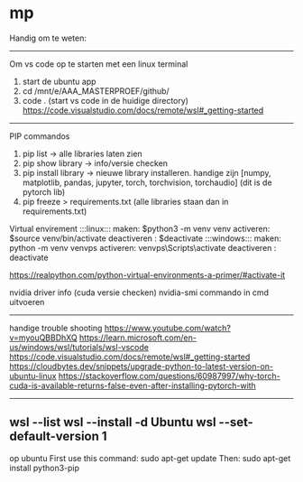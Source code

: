 # mp
Handig om te weten:

---------------------------------------------------------
Om vs code op te starten met een linux terminal
1) start de ubuntu app
2) cd /mnt/e/AAA_MASTERPROEF/github/
3) code . (start vs code in de huidige directory)
https://code.visualstudio.com/docs/remote/wsl#_getting-started 

----------------------------------------------------------

PIP commandos
1) pip list -> alle libraries laten zien
2) pip show library -> info/versie checken
3) pip install library -> nieuwe library installeren. handige zijn [numpy, matplotlib, pandas, jupyter, torch, torchvision, torchaudio] (dit is de pytorch lib)
4) pip freeze > requirements.txt (alle libraries staan dan in requirements.txt)

Virtual envirement
:::linux:::
maken: $python3 -m venv venv
activeren: $source venv/bin/activate
deactiveren : $deactivate
:::windows:::
maken: python -m venv venvps
activeren: venvps\Scripts\activate
deactiveren : deactivate

https://realpython.com/python-virtual-environments-a-primer/#activate-it 

nvidia driver info (cuda versie checken)
nvidia-smi commando in cmd uitvoeren

-----------------------------------------------------------

handige trouble shooting
https://www.youtube.com/watch?v=myouQBBDhXQ 
https://learn.microsoft.com/en-us/windows/wsl/tutorials/wsl-vscode
https://code.visualstudio.com/docs/remote/wsl#_getting-started
https://cloudbytes.dev/snippets/upgrade-python-to-latest-version-on-ubuntu-linux
https://stackoverflow.com/questions/60987997/why-torch-cuda-is-available-returns-false-even-after-installing-pytorch-with

-----------------------------------------------------------
wsl --list
wsl --install -d Ubuntu
wsl --set-default-version 1
-------------------------------------------------
op ubuntu
First use this command:
sudo apt-get update
Then:
sudo apt-get install python3-pip
